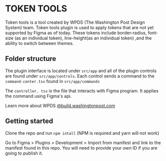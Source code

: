 # TOKEN TOOLS

Token tools is a tool created by WPDS (The Washington Post Design System) team. Token tools plugin is used to apply tokens that are not yet supported by Figma as of today. These tokens include border-radius, font-size (as an individual token), line-height(as an individual token) ,and the ability to switch between themes. 

 ## Folder structure
The plugin interface is located under `src/app` and all of the plugin controls are found under `src/app/controls`. Each control sends a command to the `command-center.tsx` found in `src/app/commands`

The `controller. tsx` is the file that interacts with Figma program. It applies the command using Figma's api. 

Learn more about WPDS [@build.washingtonpost.com](https://build.washingtonpost.com)



## Getting started
Clone the repo and run `npm intall` (NPM is required and yarn will not work)

Go to Figma > Plugins > Development > Import from manifest and link to the manifest found in this repo. You will need to provide your own ID if you are going to publish it. 
